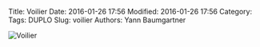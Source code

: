 Title: Voilier
Date: 2016-01-26 17:56
Modified: 2016-01-26 17:56
Category:
Tags: DUPLO
Slug: voilier
Authors: Yann Baumgartner

![Voilier][voilier]

[voilier]: {filename}/images/voilier.jpg  "Voilier"